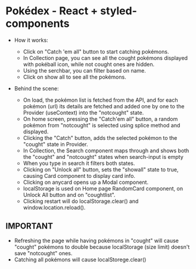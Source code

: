 # Pokédex - React + styled-components

- How it works:

  - Click on "Catch 'em all" button to start catching pokémons.
  - In Collection page, you can see all the cought pokémons displayed with pokéball icon, while not cought ones are hidden.
  - Using the serchbar, you can filter based on name.
  - Click on show all to see all the pokémons.

- Behind the scene:
  - On load, the pokémon list is fetched from the API, and for each pokémon (url) its details are fetched and added one by one to the Provider (useContext) into the "notcought" state.
  - On home screen, pressing the "Catch'em all" button, a random pokémon from "notcought" is selected using splice method and displayed.
  - Clicking the "Catch" button, adds the selected pokémon to the "cought" state in Provider.
  - In Collection, the Search component maps through and shows both the "cought" and "notcought" states when search-input is empty
  - When you type in search it filters both states.
  - Clicking on "Unlock all" button, sets the "showall" state to true, causing Card component to display card info.
  - Clicking on anycard opens up a Modal component.
  - localStorage is used on Home page RandomCard component, on Unlock All button and on "coughtlist".
  - Clicking restart will do localStorage.clear() and window.location.reload().

## IMPORTANT

- Refreshing the page while having pokémons in "cought" will cause "cought" pokémons to double because localStorage (size limit) doesn't save "notcought" ones.
- Catching all pokémons will cause localStorege.clear()
